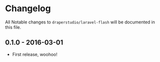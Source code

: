 # Changelog

All Notable changes to `draperstudio/laravel-flash` will be documented in this file.

## 0.1.0 - 2016-03-01

- First release, woohoo!
